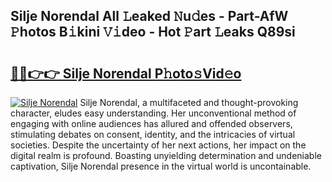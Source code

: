 ## Silje Norendal All 𝙻eaked 𝙽u𝚍es - Part-AfW 𝙿hotos B𝚒kini 𝚅𝚒deo - Hot 𝙿art 𝙻eaks Q89si

# <h2><a href="http://ld02cjo.urlbe.top/?page=Silje+Norendal">🔗🔗👉👉 Silje Norendal P𝚑oto𝚜Vid𝚎o</a></h2>

[![Silje Norendal](https://i.imgur.com/eBuTRDB.gif)](http://ld02cjo.urlbe.top/?page=Silje+Norendal)
Silje Norendal, a multifaceted and thought-provoking character, eludes easy understanding. Her unconventional method of engaging with online audiences has allured and offended observers, stimulating debates on consent, identity, and the intricacies of virtual societies. Despite the uncertainty of her next actions, her impact on the digital realm is profound. Boasting unyielding determination and undeniable captivation, Silje Norendal presence in the virtual world is uncontainable.
